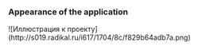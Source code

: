 <h3>Appearance of the application</h3>
![Иллюстрация к проекту](http://s019.radikal.ru/i617/1704/8c/f829b64adb7a.png)

